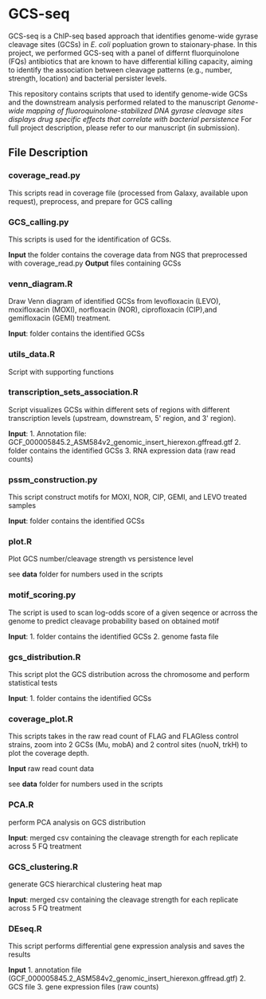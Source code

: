 # GCS-seq

GCS-seq is a ChIP-seq based approach that identifies genome-wide gyrase cleavage sites (GCSs) in *E. coli* popluation grown to staionary-phase. In this project, we performed GCS-seq with a panel of differnt fluorquinolone (FQs) antibiotics that are known to have differential killing capacity, aiming to identify the association between cleavage patterns (e.g., number, strength, location) and bacterial persister levels. 

This repository contains scripts that used to identify genome-wide GCSs and the downstream analysis performed related to the manuscript *Genome-wide mapping of fluoroquinolone-stabilized DNA gyrase cleavage sites displays drug specific effects that correlate with bacterial persistence* For full project description, please refer to our manuscript (in submission). 


## File Description

### coverage_read.py
This scripts read in coverage file (processed from Galaxy, available upon request), preprocess, and prepare for GCS calling 

### GCS_calling.py 

This scripts is used for the identification of GCSs.

**Input** the folder contains the coverage data from NGS that preprocessed with coverage_read.py
**Output** files containing GCSs

### venn_diagram.R

Draw Venn diagram of identified GCSs from levofloxacin (LEVO), moxifloxacin (MOXI), norfloxacin (NOR), ciprofloxacin (CIP),and gemifloxacin (GEMI) treatment.

**Input**: folder contains the identified GCSs

### utils_data.R

Script with supporting functions

### transcription_sets_association.R

Script visualizes GCSs within different sets of regions with different transcription levels (upstream, downstream, 5' region, and 3' region). 

**Input**: 1. Annotation file: GCF_000005845.2_ASM584v2_genomic_insert_hierexon.gffread.gtf 2. folder contains the identified GCSs 3. RNA expression data (raw read counts)


### pssm_construction.py
This script construct motifs for MOXI, NOR, CIP, GEMI, and LEVO treated samples

**Input**: folder contains the identified GCSs

### plot.R
Plot GCS number/cleavage strength vs persistence level

see **data** folder for numbers used in the scripts

### motif_scoring.py 
The script is used to scan log-odds score of a given seqence or acrross the genome to predict cleavage probability based on obtained motif 

**Input**: 1. folder contains the identified GCSs 2. genome fasta file


### gcs_distribution.R
This script plot the GCS distribution across the chromosome and perform statistical tests

**Input**: 1. folder contains the identified GCSs



### coverage_plot.R
This scripts takes in the raw read count of FLAG and FLAGless control strains, zoom into 2 GCSs (Mu, mobA) and 2 control sites (nuoN, trkH) to plot the coverage depth.

**Input** raw read count data

see **data** folder for numbers used in the scripts


### PCA.R

perform PCA analysis on GCS distribution

**Input**: merged csv containing the cleavage strength for each replicate across 5 FQ treatment 

### GCS_clustering.R

generate GCS hierarchical clustering heat map

**Input**: merged csv containing the cleavage strength for each replicate across 5 FQ treatment 



### DEseq.R
This script performs differential gene expression analysis and saves the results

**Input** 1. annotation file (GCF_000005845.2_ASM584v2_genomic_insert_hierexon.gffread.gtf) 2. GCS file 3. gene expression files (raw counts)


